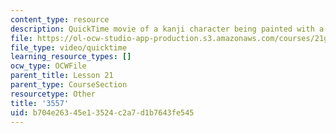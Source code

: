 ```yaml
---
content_type: resource
description: QuickTime movie of a kanji character being painted with a brush.
file: https://ol-ocw-studio-app-production.s3.amazonaws.com/courses/21g-504-japanese-iv-spring-2009/b704e26345e13524c2a7d1b7643fe545_3557.mov
file_type: video/quicktime
learning_resource_types: []
ocw_type: OCWFile
parent_title: Lesson 21
parent_type: CourseSection
resourcetype: Other
title: '3557'
uid: b704e263-45e1-3524-c2a7-d1b7643fe545
---
```

